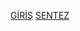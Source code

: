 [GİRİŞ](https://github.com/nazimege/sonicpigroup6/blob/develop/Giri%C5%9F.md)
[SENTEZ](https://github.com/nazimege/sonicpigroup6/blob/develop/sentez.md)  

